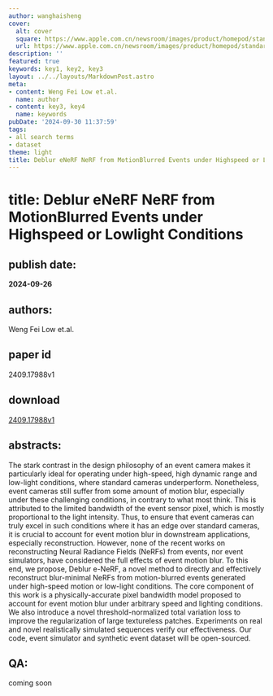 ```yaml
---
author: wanghaisheng
cover:
  alt: cover
  square: https://www.apple.com.cn/newsroom/images/product/homepod/standard/Apple-HomePod-hero-230118_big.jpg.large_2x.jpg
  url: https://www.apple.com.cn/newsroom/images/product/homepod/standard/Apple-HomePod-hero-230118_big.jpg.large_2x.jpg
description: ''
featured: true
keywords: key1, key2, key3
layout: ../../layouts/MarkdownPost.astro
meta:
- content: Weng Fei Low et.al.
  name: author
- content: key3, key4
  name: keywords
pubDate: '2024-09-30 11:37:59'
tags:
- all search terms
- dataset
theme: light
title: Deblur eNeRF NeRF from MotionBlurred Events under Highspeed or Lowlight Conditions
---
```


# title: Deblur eNeRF NeRF from MotionBlurred Events under Highspeed or Lowlight Conditions 
## publish date: 
**2024-09-26** 
## authors: 
  Weng Fei Low et.al. 
## paper id
2409.17988v1
## download
[2409.17988v1](http://arxiv.org/abs/2409.17988v1)
## abstracts:
The stark contrast in the design philosophy of an event camera makes it particularly ideal for operating under high-speed, high dynamic range and low-light conditions, where standard cameras underperform. Nonetheless, event cameras still suffer from some amount of motion blur, especially under these challenging conditions, in contrary to what most think. This is attributed to the limited bandwidth of the event sensor pixel, which is mostly proportional to the light intensity. Thus, to ensure that event cameras can truly excel in such conditions where it has an edge over standard cameras, it is crucial to account for event motion blur in downstream applications, especially reconstruction. However, none of the recent works on reconstructing Neural Radiance Fields (NeRFs) from events, nor event simulators, have considered the full effects of event motion blur. To this end, we propose, Deblur e-NeRF, a novel method to directly and effectively reconstruct blur-minimal NeRFs from motion-blurred events generated under high-speed motion or low-light conditions. The core component of this work is a physically-accurate pixel bandwidth model proposed to account for event motion blur under arbitrary speed and lighting conditions. We also introduce a novel threshold-normalized total variation loss to improve the regularization of large textureless patches. Experiments on real and novel realistically simulated sequences verify our effectiveness. Our code, event simulator and synthetic event dataset will be open-sourced.
## QA:
coming soon
